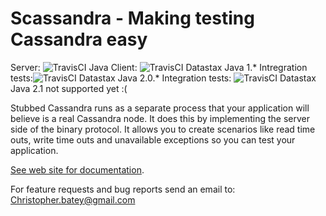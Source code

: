# Scassandra - Making testing Cassandra easy

Server: ![TravisCI](https://travis-ci.org/scassandra/scassandra-server.svg?branch=master)
Java Client: ![TravisCI](https://travis-ci.org/scassandra/scassandra-java-client.svg?branch=master)
Datastax Java 1.* Intregration tests:![TravisCI](https://travis-ci.org/scassandra/scassandra-it-java-driver-1.svg?branch=master)
Datastax Java 2.0.* Integration tests: ![TravisCI](https://travis-ci.org/scassandra/scassandra-it-java-driver-2.svg?branch=master)
Datastax Java 2.1 not supported yet :(

Stubbed Cassandra runs as a separate process that your application will believe is a real Cassandra node. It does this by implementing the server side of the binary protocol. It allows you to create scenarios like read time outs, write time outs and unavailable exceptions so you can test your application.

[See web site for documentation](http://www.scassandra.org/scassandra-server).

For feature requests and bug reports send an email to: Christopher.batey@gmail.com



